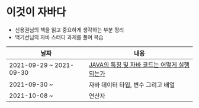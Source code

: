 # 이것이 자바다

- 신용권님의 책을 읽고 중요하게 생각하는 부분 정리
- 백기선님의 자바 스터디 과제를 풀며 복습

| 날짜                    | 내용                                                                                                                                                                                                                                                                                                                                                                    |
| ----------------------- | ----------------------------------------------------------------------------------------------------------------------------------------------------------------------------------------------------------------------------------------------------------------------------------------------------------------------------------------------------------------------- |
| 2021-09-29 ~ 2021-09-30 | <a href="https://github.com/zlzzlzz2l/TIL_Today-I-Learn/blob/master/JAVA/%EC%9D%B4%EA%B2%83%EC%9D%B4%20%EC%9E%90%EB%B0%94%EB%8B%A4/JAVA%EC%9D%98%20%ED%8A%B9%EC%A7%95%20%EB%B0%8F%20%EC%9E%90%EB%B0%94%20%EC%BD%94%EB%93%9C%EB%8A%94%20%EC%96%B4%EB%96%BB%EA%B2%8C%20%EC%8B%A4%ED%96%89%EB%90%98%EB%8A%94%EA%B0%80.md">JAVA의 특징 및 자바 코드는 어떻게 실행되는가</a> |
| 2021-09-30 ~            | 자바 데이터 타입, 변수 그리고 배열                                                                                                                                                                                                                                                                                                                                      |
| 2021-10-08 ~            | 연산자                                                                                                                                                                                                                                                                                                                                                                  |
